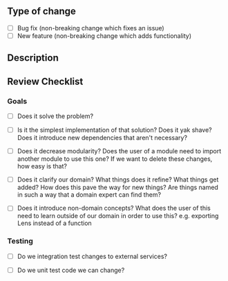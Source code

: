 ## Type of change

<!--- What types of changes does your code introduce? Put an `x` in all the boxes that apply: -->

- [ ] Bug fix (non-breaking change which fixes an issue)
- [ ] New feature (non-breaking change which adds functionality)

## Description

<!--- What does this code solve? How does it solve it? -->

## Review Checklist

<!--- Don't edit this, the reviewer will. Make sure you follow it though -->

### Goals

- [ ] Does it solve the problem?

- [ ] Is it the simplest implementation of that solution?
    Does it yak shave? Does it introduce new dependencies that aren't necessary?

- [ ] Does it decrease modularity?
    Does the user of a module need to import another module to use this one?
    If we want to delete these changes, how easy is that?

- [ ] Does it clarify our domain?
    What things does it refine? What things get added? How does this pave the way for new things?
    Are things named in such a way that a domain expert can find them?

- [ ] Does it introduce non-domain concepts?
    What does the user of this need to learn outside of our domain in order to use this? e.g. exporting Lens instead of a function

### Testing

- [ ] Do we integration test changes to external services?

- [ ] Do we unit test code we can change?
